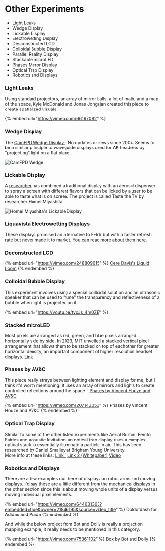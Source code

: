 # Other Experiments

* Light Leaks
* Wedge Display
* Lickable Display
* Electrowetting Display
* Desconstructed LCD
* Colloidal Bubble Display
* Parallel Reality Display
* Stackable microLED
* Phases Mirror Display
* Optical Trap Display
* Robotics and Displays

### Light Leaks

Using standard projectors, an array of mirror balls, a lot of math, and a map of the space, Kyle McDonald and Jonas Jongejan created this piece to create spatialized visuals.

{% embed url="https://vimeo.com/66167082" %}

### Wedge Display

The [CamFPD Wedge Display ](http://www.eng.cam.ac.uk/news/flat-screen-tv-masses-innovative-wedge-screen-offers-bigger-cheaper-displays)- No updates or news since 2004. Seems to be a similar principle to waveguide displays used for AR headsets by "projecting" light on a flat plane.

![CamFPD Wedge](../.gitbook/assets/flatscreen\_tv.jpg)

### Lickable Display

A [researcher](https://www.reuters.com/technology/lick-it-up-japan-professor-creates-tele-taste-tv-screen-2021-12-23/) has combined a traditional display with an aerosol dispenser to spray a screen with different flavors that can be licked by a user to be able to taste what is on screen. The project is called Taste the TV by researcher Homei Miyashita

![Homei Miyashita's Lickable Display](../.gitbook/assets/SKIBUNWXMJMIZFDJUF6TCDYGEU.jpg)

### Liquavista Electrowetting Displays

These displays promised an alternative to E-Ink but with a faster refresh rate but never made it to market. [You can read more about them here](https://lookgadgets.com/liquavista/).

### Deconstructed LCD

{% embed url="https://vimeo.com/248809615" %}
[Cere Davis's Liquid Loom](https://www.ceredavis.com/liquid-loom)
{% endembed %}

### Colloidal Bubble Display

This experiment involves using a special coilloidal solution and an ultrasonic speaker that can be used to "tune" the transparency and reflectiveness of a bubble when light is projected on it.&#x20;

{% embed url="https://youtu.be/tvxJs_4m0ZE" %}



### Stacked microLED

Most pixels are arranged as red, green, and blue pixels arranged horizontally side by side. In 2023, MIT unveiled a stacked vertical pixel arrangement that allows them to be stacked on top of eachother for greater horizontal density, an important component of higher resolution headset displays. [Link](https://news.mit.edu/2023/vertical-stacked-color-microscopic-leds-0201)

### Phases by AV\&C

This piece really strays between lighting element and display for me, but I think it's worth mentioning. It uses an array of mirrors and lights to create controlled reflections around the space - [Phases by Vincent Houze and AV\&C](https://www.av-controls.com/#/phases/)

{% embed url="https://vimeo.com/207143053" %}
Phases by Vincent Houze and AV\&C
{% endembed %}

### Optical Trap Display

SImilar to some of the other listed experiments like Aerial Burton, Femto Fairies and acoustic levitation, an optical trap display uses a complex optical stack to essentially illuminate a particle in air. This has been researched by Daniel Smalley at Brigham Young University.\
More info at these links: [Link 1](https://expmag.com/2021/10/star-wars-is-44-years-old-why-dont-we-have-princess-leia-style-holograms-yet/) [Link 2 (Whitepaper)](https://www.nature.com/articles/nature25176) [Video](https://www.youtube.com/watch?v=qUSiw87mQck)

### Robotics and Displays

There are a few examples out there of displays on robot arms and moving displays. I'd say these are a little different from the mechanical displays in the other section since this is about moving whole units of a display versus moving individual pixel elements.

{% embed url="https://vimeo.com/644631363?embedded=true&owner=21846195&source=video_title" %}
Dotdotdash for Adidas and Prada
{% endembed %}

And while the below project from Bot and Dolly is really a projection mapping example, it really needs to be mentioned in this category.

{% embed url="https://vimeo.com/75361102" %}
Box by Bot and Dolly
{% endembed %}



